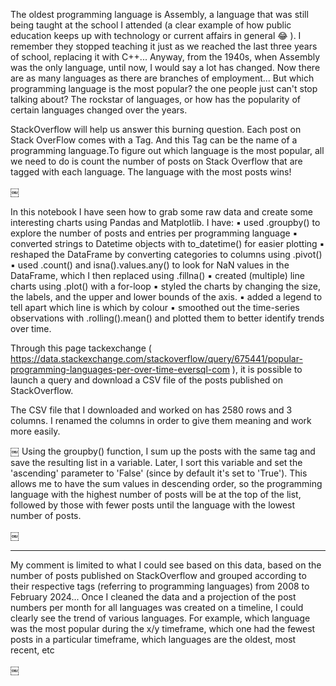 The oldest programming language is Assembly, a language that was still being taught at the school I attended (a clear example of how public education keeps up with technology or current affairs in general  😂 ). I remember they stopped teaching it just as we reached the last three years of school, replacing it with C++... Anyway, from the 1940s, when Assembly was the only language, until now, I would say a lot has changed. Now there are as many languages as there are branches of employment... But which programming language is the most popular? the one people just can't stop talking about? The rockstar of languages, or how has the popularity of certain languages changed over the years.

StackOverflow will help us answer this burning question. Each post on Stack OverFlow comes with a Tag. And this Tag can be the name of a programming language.To figure out which language is the most popular, all we need to do is count the number of posts on Stack Overflow that are tagged with each language. The language with the most posts wins!

￼

In this notebook I have seen how to grab some raw data and create some interesting charts using Pandas and Matplotlib. I have:
▪  used .groupby() to explore the number of posts and entries per programming language
▪ converted strings to Datetime objects with to_datetime() for easier plotting
▪ reshaped the DataFrame by converting categories to columns using .pivot()
▪ used .count() and isna().values.any() to look for NaN values in the DataFrame, which I then replaced using .fillna()
▪ created (multiple) line charts using .plot() with a for-loop
▪ styled the charts by changing the size, the labels, and the upper and lower bounds of the axis.
▪ added a legend to tell apart which line is which by colour
▪ smoothed out the time-series observations with .rolling().mean() and plotted them to better identify trends over time.


Through this page tackexchange ( https://data.stackexchange.com/stackoverflow/query/675441/popular-programming-languages-per-over-time-eversql-com ), it is possible to launch a query and download a CSV file of the posts published on StackOverflow.

The CSV file that I downloaded and worked on has 2580 rows and 3 columns. I renamed the columns in order to give them meaning and work more easily.

￼
Using the groupby() function, I sum up the posts with the same tag and save the resulting list in a variable. Later, I sort this variable and set the 'ascending' parameter to 'False' (since by default it's set to 'True'). This allows me to have the sum values in descending order, so the programming language with the highest number of posts will be at the top of the list, followed by those with fewer posts until the language with the lowest number of posts.

￼

____________

My comment is limited to what I could see based on this data, based on the number of posts published on StackOverflow and grouped according to their respective tags (referring to programming languages) from 2008 to February 2024...
Once I cleaned the data and a projection of the post numbers per month for all languages was created on a timeline, I could clearly see the trend of various languages. For example, which language was the most popular during the x/y timeframe, which one had the fewest posts in a particular timeframe, which languages are the oldest, most recent, etc

￼
